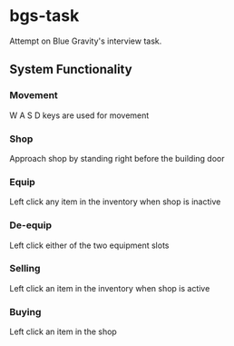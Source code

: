 # bgs-task
Attempt on Blue Gravity's interview task.
 
## System Functionality
### Movement
W A S D keys are used for movement

### Shop
Approach shop by standing right before the building door

### Equip
Left click any item in the inventory when shop is inactive

### De-equip
Left click either of the two equipment slots

### Selling
Left click an item in the inventory when shop is active

### Buying
Left click an item in the shop

